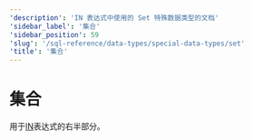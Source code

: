 ```yaml
---
'description': 'IN 表达式中使用的 Set 特殊数据类型的文档'
'sidebar_label': '集合'
'sidebar_position': 59
'slug': '/sql-reference/data-types/special-data-types/set'
'title': '集合'
---
```



# 集合

用于[IN](/sql-reference/operators/in)表达式的右半部分。
